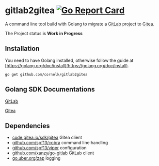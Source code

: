 # gitlab2gitea [![Go Report Card](https://goreportcard.com/badge/cornelk/gitlab2gitea)](https://goreportcard.com/report/github.com/cornelk/gitlab2gitea)

A command line tool build with Golang to migrate a [GitLab](https://gitlab.com/) project to [Gitea](https://gitea.io/).

The Project status is **Work in Progress**

## Installation

You need to have Golang installed, otherwise follow the guide at [https://golang.org/doc/install](https://golang.org/doc/install).

```
go get github.com/cornelk/gitlab2gitea
```

## Golang SDK Documentations

[GitLab](https://pkg.go.dev/github.com/xanzy/go-gitlab)

[Gitea](https://pkg.go.dev/code.gitea.io/sdk/gitea)

## Dependencies

- [code.gitea.io/sdk/gitea](https://code.gitea.io/sdk/gitea) Gitea client
- [github.com/spf13/cobra](https://github.com/spf13/cobra) command line handling
- [github.com/spf13/viper](https://github.com/spf13/viper) configuration
- [github.com/xanzy/go-gitlab](https://github.com/xanzy/go-gitlab) GitLab client
- [go.uber.org/zap](https://go.uber.org/zap) logging
